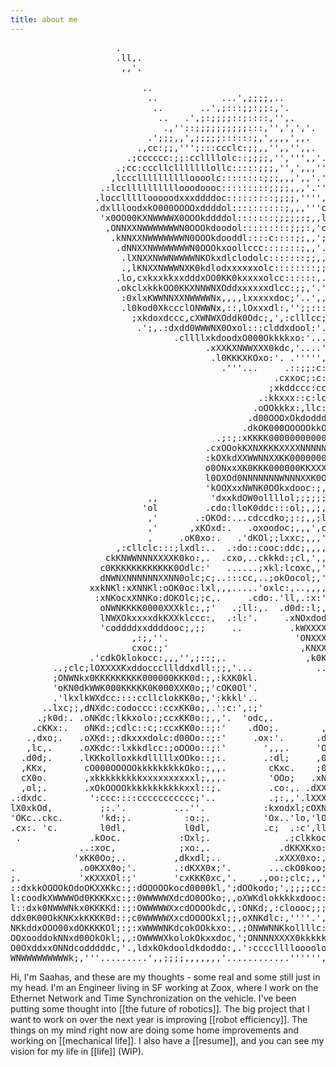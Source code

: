 ```yaml
---
title: about me
---
```

<pre class="ascii-art">
                    .                                                                                                       
                    .ll,.                                                                                                   
                     ,,'.                                                                                                   
                                                                                                                            
                         ..                                                                                                 
                          ..            ...',;;;;,..                                                                        
                           ..       ..',;:::;;:;;:,'.                                                                       
                            ..   .',;:;;;;::;::::,'',.                                                                      
                             .,''::;;;;;;;;;;:::,'',',','.                                                                    
                          .';;;,,',;;;;;::::::;,',,,,',,.                                                                   
                        .,cc:;;,''';:::ccclc:;;,,'',,'',,.                                                                  
                      .;cccccc:;;:ccllllolc::;;;;,'',''',,'..                                                               
                    .;cc:cccllclllllllollc:::::;;;,'',',,,'''.                                                              
                   ,lccclllllllllloooolc::::::::;;;,,,',,'.'''........                                                      
                 .:lccllllllllllooodoooc:::::::::;;;;,,,'.''',;::;,,,,,'.                                                   
                .locclllllooooodxxxddddoc:::::::::;;;;,'''',:::;,,''''''.                                                  
                .dxllloodxkO000OOOOxddddol::::::::::;,,,'''cxkko;''',,''''.                                                 
                 'x0OO00KXNWWWWX0OOOkddddol:::::::;;;;;:;,,lkkko,''',;,'''.                                                 
                  ,ONNXXNWWWWWWWN0OOOkdoodol:::::::::;;;:,'cxk0x:'''''''',.                                                 
                   .kNNXXNWWWWWWWN0OOOkdooddl::::c::::;;,,';dkOkc,,''','',.                                                 
                    .dNNXXNWWWWWWWN0OOOkxoollccc:::::::;,,'.;lllc;',,,,,,.                                                  
                     .lXNXXNWWNWWWWNKOkxdlclodolc:::::::;;,,'';:::;,,''..                                                   
                     .,lKNXXNWWWNXK0kdlodxxxxxxolc::::::::;;'..'.....                                                       
                    .lo,cxkxxkkxxdddxOO0KK0kxxxxolcc::::::,....'.                                                           
                    .okclxkkkOO0KKXNNWNXOddxxxxxxdlcc:;;,'.',,'..         .. .....                                          
                     :0xlxKWWNNXXNWWWWNx,,,,lxxxxxdoc;'..',,,,,....     ..        ..                                        
                     .l0kod0XkccclONWWNx,::,lOxxxdl:,'';;:::;'......  .            ..    ..                                 
                       ;xkdoxdccc,cXWNWXOddk0Odc;,',:clllcc;.. .......          ....'''',,''.                               
                        .';,.:dxdd0WWWNX0Oxol:::clddxdool:'.....  ..... .....',,,,,,,,,;,''''.                              
                               .cllllxkdoodxO000Okkkkxo:'........   .....''',,,,,,,,,;;,''''''.                             
                                     .xXXKXNWWXXX0kdc,'....'......  . .......,,,,,,,:;''.....''..''...                      
                                      .l0KKKXKOxo:'. .''''',;,'..............,,;;;;c;'.....'::,,,,,,,,.                     
                                        .'''...     .::;;:c:;;,'...........';:::::c;'.....;ol,,,''''',,'.                   
                                                  .cxxoc;:c:;::,.........';ccllc:c;'..',':kOl,,''','''',.                   
                                                 ;xkddccc:cc:;;;,,,'..',;codddocc;''.';;,:ddc,,'',;,..'''.                  
                                               .:kkxxx::c:lcccc:;,;::::lodddddll:,,'..''.,xOo;,,'','..','                   
                                              .oOOkkkx:,llc:;:clooooooddddxxollc,,,,......o0x:,,,''''',,.                   
                                             .d00OOOxOkdodddddoddddxkkkkkkkxocc;,,,,'......;:;,'',,,,,'.                    
                                            .dkOK000OOOOOkkOkxxxkOO00KKK000dcc;,,,,,''........',,'''....                    
                                       .;:;:xKKKK00000000000KKKXXXXNNXXKKK0occ;,,,,,,''...... .:l:;'''''.                   
                                     .cxOOokKXNXKKKXXXXNNNNNXXKK00000OOOkO0x:::,,,,,,,'''......cOxoc,'''.                   
                                     :kOXkdXXWWNNXXKK000000000000000KXKK0Okkl::;,,,,,,,','''''.,kOdl;'''.                   
                                     o0ONxxXK0KKK000000KKXXXXNNNXXX0KXXKKOkOxc::;,,,,,,,,,''''''o0xo:,''.                   
                                     l0OXOd0NNNNNNNWNNNXXK0Okxxdoolc:ckXX0Okko:::,,,,,,,,,,,,,,';kOdo;'''.                  
                                     'kOOXxxNWNK0OOkxdooc:;,,,,,,,;,,':OXKOkkxc;:;,',',,,,,,,,,,'l0kdc,''.                  
                          ,,          'dxxkdOW0ollllol;;;;;;;;;,,,,,,,'lKXOkxkd:::;,',,,,,,,,,,,';O0xo;''..                 
                         'ol         .cdo:lloK0ddc:::ol;,,;,,',;,;;;;,,,dXKOxxxl;::;,,,,,,,,,,,,''oKOd:.....                
                          ,'       .:OKOd:...cdccdko;;:;,,;lolll;;;,;;,,:kKOkxkxc:::,,,,,,,,,,,,,',loc;,'....               
                          ,'      ,xKOxd:.   .oxoodoc;,,,',cdc;::,;,,;,,'cOOkkxkd:::;,,,,,,,,,,,,,''oOdl:'..                
                          ,     .oK0xo:.   .'dKOl;;lxxc;,,,';c:ldldo:;,,,,oOkkkxxl;::;',,,,,,,,,,,,'cOkoc,...               
                    ,:cllclc:::;lxdl:..  .:do::cooc:ddc;,,,,,;;;::::;;,',';xOkkxxdc;::,,,,,,,,,,,,,'cOxl:,''.              
                  ckKNWWNNNXXXXK0ko:,.  .cxo,..ckkkd:;cl,',,,'',,,;::;,',,'ckOxdddo:::;,,,,,,,,,,,,,'cOxl:,''.              
                 c0KKKKKKKKKKKK0Odlc:'   ......;xkl:lcoxc,,',,',;''ldlllllclddollllc::;,''',,,,,,,',.,xkdl;''.              
                 dNWNXNNNNNNXXNN0olc;c;..:::cc,..;okOocol;,','.....,::ccccllllllc:cllccc:::;;:;;;,,'..coc;'.....            
               xxkNKl:xXNNKl:oOK0oc:lxl,,,.....'oxlc:,..,,,,''.....',,,,,,;;;;;::,;::::::cccclccc::;,;,',,,,,,,'''.         
                :xNKocxXNNKo:dOKOlc;;c,.     .cdo:.'ll,.:x:''.....',,,,,''''',,,''',,,,,,,,;;;;;;;;;,,,..cl;,,,,,','.       
                 oNWNKKKK0000XXXklc:,;'   .;ll:,.  .d0d::l;,,,:lolc:;;,,,'',,;,,'',,,,,,,,,,,',,',,,'''.:l,,,,,,'''',.      
                 lNWXOkxxxxdkKXXklccc:,  .:l:'.     .xNOxdodk0KOxxol:,,;clcc::;,,,,,,,;;;;,,,,,,,,,'.'.'lc,,,,:,.',','      
                 'coddddxxddddooc;,;;     ..         .kWXXXXXXKoldcol,'':oxxxddollc:;,,,''''',,;,,''''.'lc,,'''..''',.      
                       ,:;,''.                        'ONXXXXXKklol:cl;';ldddddddddolc;;;,''......  .....,;,,,,,','.        
                       cxoc:;'                         ,KNXXXXK0kolcclcclodddddddddolc;;;,''......  .................        
               .'cdkOklokocc:,,,'',;::;,.               ,k0KXXKKK00Okkxxddddddoooolc:;,''... .....        ........          
        ..;clc;lOXXXXKxddoccclllddxdll:;;,'...            ..'''''''''..''''...........    ........                          
        ;ONWNkx0KKKKKKKKK000000KKK0d:;,:kXK0kl.                        .'.........................                          
        'oKN0dkWWK000KKKKK0K000XXK0o;;'cOK0Ol'.                        .',;:::;,''...... .........                          
        .'lkxlkWXdcc::::ccllclokKK0o;,':kkkl'..                 .....  .,;;:cc:;'.....................                      
      ..lxc;;,dNXdc:codoccc::ccxKK0o;,.':c:',:;'             .cxO0Oo::c;,;::lll:,................''''.                      
     .;k0d:. .oNKdc:lkkxolo:;ccxKK0o:;,,'.  'odc,.          ,kKXX0olxxl;'.,::::;,................'''''.                     
    .cKKx:.   oNKd:;cdlc::c;:ccxKK0o::;:'    .dOo;.        ,OKXNXol0X0kxdlloooool:;;,,',;:cc:,'......',,,,,,......          
   .,dxo;.   .oXKd:;:dkxxxdolc:d00Oo::;:'     .ox:'.      .dKKXXO:l00000OOOOOOOOOOOkxxxxxkxl;'.....'cdddol:,,,,,,,'.        
   ,lc,.     .oXKdc::lxkkdlcc:;oOOOo::;:'       ',,,.     'O0O00x;l0000Okkkkkkkkkxdddddddo:,,..,;':xOOkkx:,,,,,,,,,,.       
  .d0d;.     .lKKkolloxkkdlllllxOOko::;:.       .:dl;     ,0K0O0d,;xOkkkkkkkkkxxxxdddddddo;,...,.:OOOkxx:',,'..'',,,'       
  ,KKx,       cO000OOOOOkkkkkkkkkOko:;,,.        cKxc.    ;0KO00d,.;dxddxxxxdddddolooooooc;'.....dOxxxkl',,'.''..',,'.      
  cX0o.       ,xkkkkkkkkkxxxxxxxxxxl;,,,.        'OOo;   .xNXKKx:,'.,ldooooooollllcllclllc,'....'xxoodd:',,.';,..',,.       
  ,ol;.       .xOkOOOOkkkkkkkkkkkxxl::;.         .co:,. .dXXXXk:,,''..,:ccccccccccc:::::::,'... ,kxdddl:',,'.''..','.       
.:dxdc.        ':ccc::::ccccccccccc;'..          .;:,,'.lXXXX0c,;,'','.......'',,,,;;;;,;;;,,'..dOxdxd:'',,,'.''',,.        
lX0xkOd,         ;:.'.         ...''.           :kxodxl;cOXNKl,;;;,,'.               ..........dOxddd:,'',,,,,,'.         
'OKc..ckc.       'kd:;.          :o:;.          'Ox..'lo,'lOOo;;;;;;,.                        .oOxdddc','',,,,,,'.           
.cx:. 'c.        l0dl,           l0dl,          .c;  .:c',ll:,,;,,;,.                        .lOxdddl:',,,'''...             
 .             .kOoc.           :Oxl;.              .;clkkoc;,,',,.                         ckdoddl;,,,,,,'.                
             ..:xoc,            ;xo:,.             .dKKXKxo:,''''.                         .clc:cc:',,,''.                 
            'xKK0Oo;..         ,dkxdl;..          .xXXX0xo:,,;,..                          ,oddoc,''',','.                  
.            .o0KXX0o;'.       .:dKXX0x;'.       ...ckO0koo;',;,.                           .okkkdc,''''''.                   
;.           'xKXXXOl:;'       'cxKKK0xc,'.    .,oo:;clc;,,',;,..                          .okkkdc,','..'....        .........
::dxkkOOOOkOdoOKXXKkc:;:dOOOOOkocd0000kl,';dOOkodo;',;;;;cc:;;,;cllllllccc:::clllllllcccc::dkkxdc:',,,'..',;;;;,,,;;;;;;;;''''
l:coodkXWWWWOd0KKKKxc:;:0WWWWWXdcdO0OOko;,,oXWKdlokkkkxdooc:;;.';::;coodooooddxolllc:cc:;;okxxxc:',,,''.';;;;;,,,,,;:;;;:;''..
l::dxk0NWWWNkx0KKKKd::;:OWWWWWXxcdOOOOkdc,,:ONKd;,:cloooc;;;:;,;:;'';:cc::::;;;,,,,,,,,,,,;::c:,'''..'..''''..','''''''''.',;,
ddx0K00OkKNKxkKKKK0d::;c0WWWWWXxcdOOOOkxl;;,oXNKdlc:,''''.',;;;,'........'.''''','''.';lc'',;;'''..,;;,,,,,,,...........,:cc::
NKkddxOOO00xdOKKKKOl;:;:xWWWWNKdcokOOkkxo:,.;ONWWNNKkollllc:,'',,;::::::ccccccc::cllc:lo:,,,,,'';;:;,;:cc:;;,'.........,cc,;;,
OOxooddokNNxd00OkOkl;,,:OWWWWXkolokOkxxdoc,';ONNNNXXXX0kkkkkkkkOOOxddkOOkkkkxxxoodddo::::llccc::;,;;;;;;,,,,,,',,'.....,:,,:;,
O0OxddxxONNdcodddddc,'.,ldxkOkdooldkdoddo:,.':cccclllloooololloool:;:cllc::cc::::;,,,'...''''',,'.',,,''',,,,,:;,,,'....,;,,,,
WNWWWWWWWWWk;,'''.........',,;;;;,,,,,,,'............'''''',,,;::,''''.'''',,'''''''''...'''.':::;'.......'',:c,,:cc::;;,,,,,,
</pre>

Hi, I'm Saahas, and these are my thoughts - some real and some still just in my head.  I'm an Engineer living in SF working at Zoox, where I work on the Ethernet Network and Time Synchronization on the vehicle.
I've been putting some thought into [[the future of robotics]]. The big project that I want to work on over the next year is improving [[robot efficiency]].
The things on my mind right now are doing some home improvements and working on [[mechanical life]]. I also have a [[resume]], and you can see my vision for my life in [[life]] (WIP).
